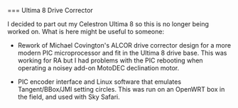 === Ultima 8 Drive Corrector

I decided to part out my Celestron Ultima 8 so this is no longer
being worked on.  What is here might be useful to someone:

* Rework of Michael Covington's ALCOR drive corrector design for
  a more modern PIC microprocessor and fit in the Ultima 8 drive base.
  This was working for RA but I had problems with the PIC rebooting
  when operating a noisey add-on MotoDEC declination motor.

* PIC encoder interface and Linux software that emulates Tangent/BBox/JMI
  setting circles.  This was run on an OpenWRT box in the field, and
  used with Sky Safari.

